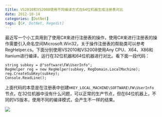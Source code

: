 ```yaml
---
title: VS2010和VS2008使用不同编译方式在64位机器生成注册表对比
date: 2012-10-14
categories: [DotNet]
tags: [C#, DotNet, Regedit]
---
```


最近写一个小工具用到了使用C#来进行注册表的操作，使用C#来进行注册表的操作需要引入命名空间Microsoft.Win32，关于操作注册表的帮助类可以参考RegHelper.cs。下面分别使用VS2010和VS2008使用Any CPU、X64、X86和Itanium进行编译，运行在32位机器和64位机器进行对比。看下面一段代码：

```
string subkey = @"software\FW\UserInfo";
RegHelper reg = new RegHelper(subkey, RegDomain.LocalMachine);
reg.CreateSubKey(subkey);
Console.ReadLine();
```

上面代码的本意是在注册表中创建`HKEY_LOCAL_MACHINE\SOFTWARE\FW\UserInfo` 节点，在32位机器中没有什么问题，可以正常的生产节点，但在64位机器上，不同的VS版本，使用不同的编译模式，会产生不一样的结果。

![](http://fwhyy.com/img/post/14725689432643.jpg)

